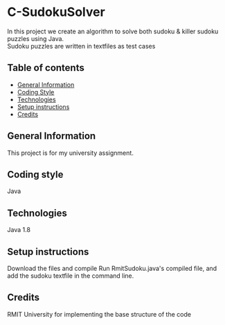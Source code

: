 # C-SudokuSolver
In this project we create an algorithm to solve both sudoku &amp; killer sudoku puzzles using Java.<br>
Sudoku puzzles are written in textfiles as test cases
## Table of contents
* [General Information](#general-information)
* [Coding Style](#coding-style)
* [Technologies](#technologies)
* [Setup instructions](#setup-instructions)
* [Credits](#credits)
## General Information
This project is for my university assignment.
## Coding style
Java
## Technologies
Java 1.8
## Setup instructions
Download the files and compile
Run RmitSudoku.java's compiled file, and add the sudoku textfile in the command line.
## Credits
RMIT University for implementing the base structure of the code
